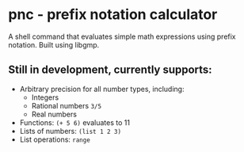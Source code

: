 # pnc - prefix notation calculator
A shell command that evaluates simple math expressions using prefix notation. Built using libgmp.

## Still in development, currently supports:
- Arbitrary precision for all number types, including:
    - Integers
    - Rational numbers `3/5`
    - Real numbers
- Functions: `(+ 5 6)` evaluates to 11
- Lists of numbers: `(list 1 2 3)`
- List operations: `range`
